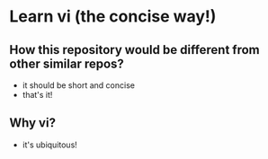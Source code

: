 # Learn vi (the concise way!)

## How this repository would be different from other similar repos?
- it should be short and concise
- that's it!

## Why vi?
- it's ubiquitous!
